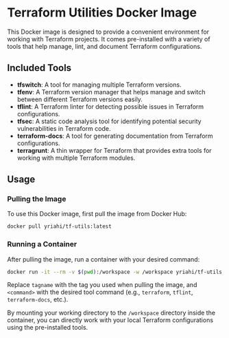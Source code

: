 # Terraform Utilities Docker Image

This Docker image is designed to provide a convenient environment for working with Terraform projects. It comes pre-installed with a variety of tools that help manage, lint, and document Terraform configurations.

## Included Tools

- **tfswitch**: A tool for managing multiple Terraform versions.
- **tfenv**: A Terraform version manager that helps manage and switch between different Terraform versions easily.
- **tflint**: A Terraform linter for detecting possible issues in Terraform configurations.
- **tfsec**: A static code analysis tool for identifying potential security vulnerabilities in Terraform code.
- **terraform-docs**: A tool for generating documentation from Terraform configurations.
- **terragrunt**: A thin wrapper for Terraform that provides extra tools for working with multiple Terraform modules.

## Usage

### Pulling the Image

To use this Docker image, first pull the image from Docker Hub:

```bash
docker pull yriahi/tf-utils:latest
```

### Running a Container

After pulling the image, run a container with your desired command:

```bash
docker run -it --rm -v $(pwd):/workspace -w /workspace yriahi/tf-utils:latest <command>
```

Replace `tagname` with the tag you used when pulling the image, and `<command>` with the desired tool command (e.g., `terraform`, `tflint`, `terraform-docs`, etc.).

By mounting your working directory to the `/workspace` directory inside the container, you can directly work with your local Terraform configurations using the pre-installed tools.
